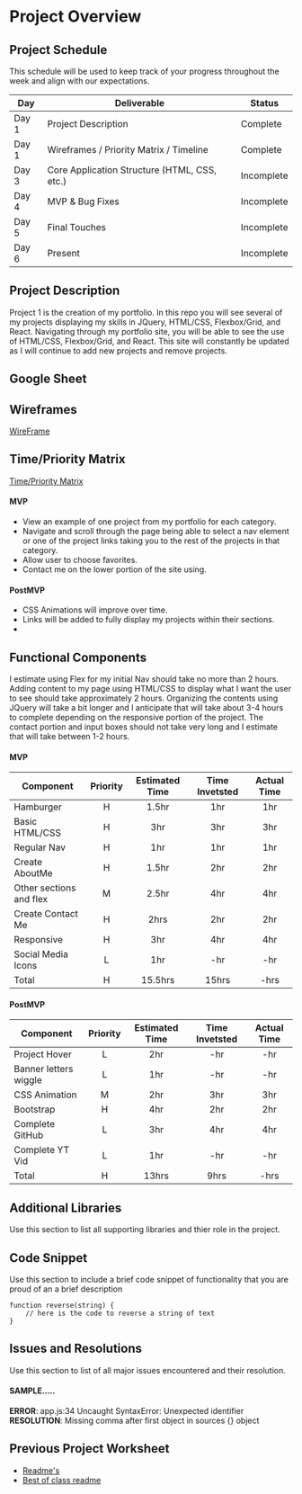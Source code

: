 # Project Overview

## Project Schedule

This schedule will be used to keep track of your progress throughout the week and align with our expectations.  



|  Day | Deliverable | Status
|---|---| ---|
|Day 1| Project Description | Complete
|Day 1| Wireframes / Priority Matrix / Timeline | Complete
|Day 3| Core Application Structure (HTML, CSS, etc.) | Incomplete
|Day 4| MVP & Bug Fixes | Incomplete
|Day 5| Final Touches | Incomplete
|Day 6| Present | Incomplete


## Project Description

Project 1 is the creation of my portfolio. In this repo you will see several of my projects displaying my skills in JQuery, HTML/CSS, Flexbox/Grid, and React. Navigating through my portfolio site, you will be able to see the use of HTML/CSS, Flexbox/Grid, and React. This site will constantly be updated as I will continue to add new projects and remove projects. 

## Google Sheet


## Wireframes



[WireFrame](https://www.figma.com/file/z9tyc9XTJXGGIBbI787nte/Untitled?node-id=0%3A1)



## Time/Priority Matrix 

[Time/Priority Matrix](https://www.figma.com/file/q3dfFMsRx5wq8gVjxL2kD1/Untitled?node-id=0%3A1)



 

#### MVP 

- View an example of one project from my portfolio for each category.
- Navigate and scroll through the page being able to select a nav element 	or one of the project links taking you to the rest of the projects in that category.
- Allow user to choose favorites.
- Contact me on the lower portion of the site using.

#### PostMVP 

- CSS Animations will improve over time.
- Links will be added to fully display my projects within their sections.
- 

## Functional Components

I estimate using Flex for my initial Nav should take no more than 2 hours. Adding content to my page using HTML/CSS to display what I want the user to see should take approximately 2 hours. Organizing the contents using JQuery will take a bit longer and I anticipate that will take about 3-4 hours to complete depending on the responsive portion of the project. The contact portion and input boxes should not take very long and I estimate that will take between 1-2 hours.

#### MVP
| Component | Priority | Estimated Time | Time Invetsted | Actual Time |
| --- | :---: |  :---: | :---: | :---: |
| Hamburger | H | 1.5hr | 1hr | 1hr|
| Basic HTML/CSS | H | 3hr | 3hr | 3hr|
| Regular Nav | H | 1hr | 1hr | 1hr|
| Create AboutMe | H | 1.5hr| 2hr | 2hr |
| Other sections and flex| M | 2.5hr | 4hr | 4hr|
| Create Contact Me | H | 2hrs| 2hr | 2hr |
| Responsive | H | 3hr | 4hr | 4hr|
| Social Media Icons | L | 1hr | -hr | -hr|
| Total | H | 15.5hrs| 15hrs | -hrs |

#### PostMVP
| Component | Priority | Estimated Time | Time Invetsted | Actual Time |
| --- | :---: |  :---: | :---: | :---: |
| Project Hover | L | 2hr | -hr | -hr|
| Banner letters wiggle | L | 1hr | -hr | -hr|
| CSS Animation | M | 2hr | 3hr | 3hr|
| Bootstrap | H | 4hr | 2hr | 2hr|
| Complete GitHub | L | 3hr | 4hr | 4hr|
| Complete YT Vid | L | 1hr | -hr | -hr|
| Total | H | 13hrs| 9hrs | -hrs |

## Additional Libraries
 Use this section to list all supporting libraries and thier role in the project. 

## Code Snippet

Use this section to include a brief code snippet of functionality that you are proud of an a brief description  

```
function reverse(string) {
	// here is the code to reverse a string of text
}
```

## Issues and Resolutions
 Use this section to list of all major issues encountered and their resolution.

#### SAMPLE.....
**ERROR**: app.js:34 Uncaught SyntaxError: Unexpected identifier                                
**RESOLUTION**: Missing comma after first object in sources {} object

## Previous Project Worksheet
 - [Readme's](https://github.com/jkeohan/fewd-class-repo/tree/master/final-project-worksheet/project-worksheet-examples)
 - [Best of class readme](https://github.com/jkeohan/fewd-class-repo/blob/master/final-project-worksheet/project-worksheet-examples/portfolio-gracie.md)
